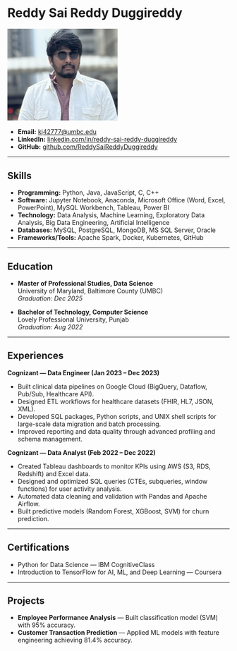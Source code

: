 # Reddy Sai Reddy Duggireddy  

<img src="IMG_1890.jpeg" alt="Headshot" width="250"/> 

- **Email:** kj42777@umbc.edu  
- **LinkedIn:** [linkedin.com/in/reddy-sai-reddy-duggireddy](https://www.linkedin.com/in/reddy-sai-reddy-duggireddy/)  
- **GitHub:** [github.com/ReddySaiReddyDuggireddy](https://github.com/ReddySaiReddyDuggireddy)  

---

## Skills  

- **Programming:** Python, Java, JavaScript, C, C++  
- **Software:** Jupyter Notebook, Anaconda, Microsoft Office (Word, Excel, PowerPoint), MySQL Workbench, Tableau, Power BI  
- **Technology:** Data Analysis, Machine Learning, Exploratory Data Analysis, Big Data Engineering, Artificial Intelligence  
- **Databases:** MySQL, PostgreSQL, MongoDB, MS SQL Server, Oracle  
- **Frameworks/Tools:** Apache Spark, Docker, Kubernetes, GitHub  

---

## Education  

- **Master of Professional Studies, Data Science**  
  University of Maryland, Baltimore County (UMBC)  
  *Graduation: Dec 2025*  

- **Bachelor of Technology, Computer Science**  
  Lovely Professional University, Punjab  
  *Graduation: Aug 2022*  

---

## Experiences  

**Cognizant — Data Engineer (Jan 2023 – Dec 2023)**  
- Built clinical data pipelines on Google Cloud (BigQuery, Dataflow, Pub/Sub, Healthcare API).  
- Designed ETL workflows for healthcare datasets (FHIR, HL7, JSON, XML).  
- Developed SQL packages, Python scripts, and UNIX shell scripts for large-scale data migration and batch processing.  
- Improved reporting and data quality through advanced profiling and schema management.  

**Cognizant — Data Analyst (Feb 2022 – Dec 2022)**  
- Created Tableau dashboards to monitor KPIs using AWS (S3, RDS, Redshift) and Excel data.  
- Designed and optimized SQL queries (CTEs, subqueries, window functions) for user activity analysis.  
- Automated data cleaning and validation with Pandas and Apache Airflow.  
- Built predictive models (Random Forest, XGBoost, SVM) for churn prediction.  

---

## Certifications  

- Python for Data Science — IBM CognitiveClass  
- Introduction to TensorFlow for AI, ML, and Deep Learning — Coursera  

---

## Projects  

- **Employee Performance Analysis** — Built classification model (SVM) with 95% accuracy.  
- **Customer Transaction Prediction** — Applied ML models with feature engineering achieving 81.4% accuracy.  

